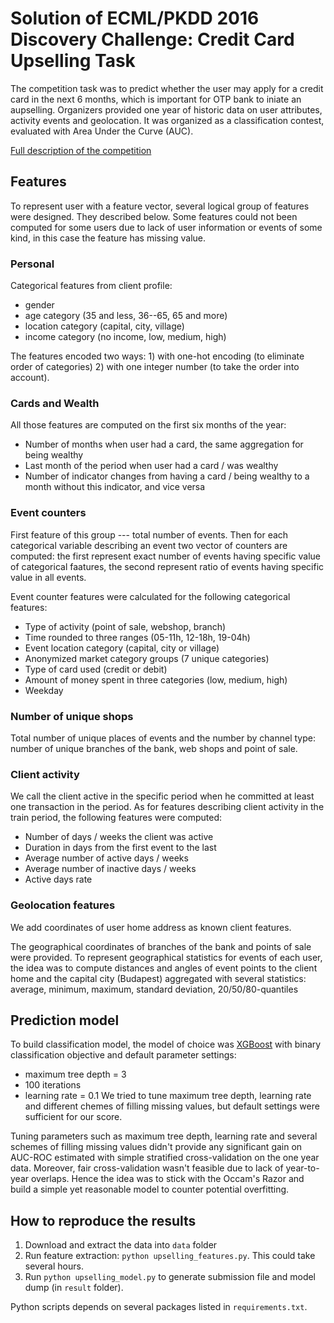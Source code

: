 # Solution of ECML/PKDD 2016 Discovery Challenge: Credit Card Upselling Task

The competition task was to predict whether the user may apply for a credit card in the next 6 months, which is important for OTP bank to iniate an aupselling. Organizers provided one year of historic data on user attributes, activity events and geolocation. It was organized as a classification contest, evaluated with Area Under the Curve (AUC).

[Full description of the competition](https://dms.sztaki.hu/ecml-pkkd-2016/#/app/tasks)

## Features

To represent user with a feature vector, several logical group of features were designed. They described below. Some features could not been computed for some users due to lack of user information or events of some kind, in this case the feature has missing value.

### Personal

Categorical features from client profile:
- gender
- age category (35 and less, 36--65, 65 and more)
- location category (capital, city, village)
- income category (no income, low, medium, high)

The features encoded two ways: 1) with one-hot encoding (to eliminate order of categories) 2) with one integer number (to take the order into account).

### Cards and Wealth

All those features are computed on the first six months of the year:
- Number of months when user had a card, the same aggregation for being wealthy
- Last month of the period when user had a card / was wealthy
- Number of indicator changes from having a card / being wealthy to a month without this indicator, and vice versa

### Event counters

First feature of this group --- total number of events. Then for each categorical variable describing an event two vector of counters are computed: the first represent exact number of events having specific value of categorical faatures, the second represent ratio of events having specific value in all events. 

Event counter features were calculated for the following categorical features:
- Type of activity (point of sale, webshop, branch)
- Time rounded to three ranges (05-11h, 12-18h, 19-04h)
- Event location category (capital, city or village)
- Anonymized market category groups (7 unique categories)
- Type of card used (credit or debit)
- Amount of money spent in three categories (low, medium, high)
- Weekday

### Number of unique shops

Total number of unique places of events and the number by channel type: number of unique branches of the bank, web shops and point of sale.

### Client activity

We call the client active in the specific period when he committed at least one transaction in the period. As for features describing client activity in the train period, the following features were computed:

- Number of days / weeks the client was active
- Duration in days from the first event to the last
- Average number of active days / weeks
- Average number of inactive days / weeks
- Active days rate

### Geolocation features

We add coordinates of user home address as known client features.

The geographical coordinates of branches of the bank and points of sale were provided. To represent geographical statistics for events of each user, the idea was to compute distances and angles of event points to the client home and the capital city (Budapest) aggregated with several statistics: average, minimum, maximum, standard deviation, 20/50/80-quantiles

## Prediction model

To build classification model, the model of choice was [XGBoost](https://xgboost.readthedocs.io/) with binary classification objective and default parameter settings: 
- maximum tree depth = 3
- 100 iterations  
- learning rate = 0.1
We tried to tune maximum tree depth, learning rate and different chemes of filling missing values, but default settings were sufficient for our score. 

Tuning parameters such as maximum tree depth, learning rate and several schemes of filling missing values didn't provide any significant gain on AUC-ROC estimated with simple stratified cross-validation on the one year data. Moreover, fair cross-validation wasn't feasible due to lack of year-to-year overlaps. Hence the idea was to stick with the Occam's Razor and build a simple yet reasonable model to counter potential overfitting.


## How to reproduce the results

1. Download and extract the data into `data` folder
2. Run feature extraction: `python upselling_features.py`. This could take several hours.
3. Run `python upselling_model.py` to generate submission file and model dump (in `result` folder).

Python scripts depends on several packages listed in `requirements.txt`.


